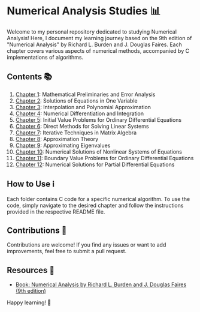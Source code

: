 # Numerical Analysis Studies 📊

Welcome to my personal repository dedicated to studying Numerical Analysis! Here, I document my learning journey based on the 9th edition of "Numerical Analysis" by Richard L. Burden and J. Douglas Faires. Each chapter covers various aspects of numerical methods, accompanied by C implementations of algorithms.

## Contents 📚

1. [Chapter 1](chapter1/): Mathematical Preliminaries and Error Analysis
2. [Chapter 2](chapter2/): Solutions of Equations in One Variable
3. [Chapter 3](chapter3/): Interpolation and Polynomial Approximation
4. [Chapter 4](chapter4/): Numerical Differentiation and Integration
5. [Chapter 5](chapter5/): Initial Value Problems for Ordinary Differential Equations
6. [Chapter 6](chapter6/): Direct Methods for Solving Linear Systems
7. [Chapter 7](chapter7/): Iterative Techniques in Matrix Algebra
8. [Chapter 8](chapter8/): Approximation Theory
9. [Chapter 9](chapter9/): Approximating Eigenvalues
10. [Chapter 10](chapter10/): Numerical Solutions of Nonlinear Systems of Equations
11. [Chapter 11](chapter11/): Boundary Value Problems for Ordinary Differential Equations
12. [Chapter 12](chapter12/): Numerical Solutions for Partial Differential Equations

## How to Use ℹ️

Each folder contains C code for a specific numerical algorithm. To use the code, simply navigate to the desired chapter and follow the instructions provided in the respective README file.

## Contributions 🌟

Contributions are welcome! If you find any issues or want to add improvements, feel free to submit a pull request.

## Resources 📌

- [Book: Numerical Analysis by Richard L. Burden and J. Douglas Faires (9th edition)](https://drive.google.com/file/d/1qTyRvL0rwDiC3Ki8AEHKxQVENtCQenei/view?usp=drive_link)

Happy learning! 🚀
